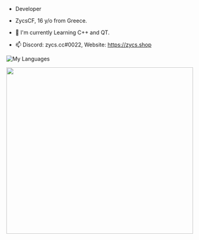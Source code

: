 

- Developer
 
- ZycsCF, 16 y/o from Greece.

- :seedling: I'm currently Learning C++ and QT.

- :mailbox: Discord: zycs.cc#0022, Website: https://zycs.shop


![My Languages](https://skillicons.dev/icons?i=py,lua,nodejs,js,html,css,cpp,cs,net)




<div align="left">
  <img src="https://media.giphy.com/media/YFkpsHWCsNUUo/giphy.gif" width="489" height="436"/>
</div>



<!---
--->
